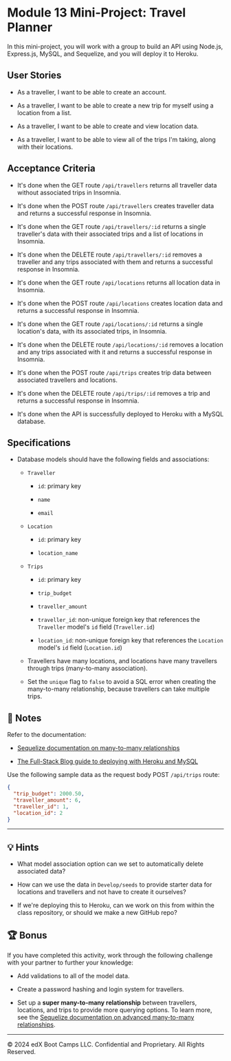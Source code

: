 # Module 13 Mini-Project: Travel Planner

In this mini-project, you will work with a group to build an API using Node.js, Express.js, MySQL, and Sequelize, and you will deploy it to Heroku.

## User Stories

* As a traveller, I want to be able to create an account.

* As a traveller, I want to be able to create a new trip for myself using a location from a list.

* As a traveller, I want to be able to create and view location data.

* As a traveller, I want to be able to view all of the trips I'm taking, along with their locations.

## Acceptance Criteria

* It's done when the GET route `/api/travellers` returns all traveller data without associated trips in Insomnia.

* It's done when the POST route `/api/travellers` creates traveller data and returns a successful response in Insomnia.

* It's done when the GET route `/api/travellers/:id` returns a single traveller's data with their associated trips and a list of locations in Insomnia. 

* It's done when the DELETE route `/api/travellers/:id` removes a traveller and any trips associated with them and returns a successful response in Insomnia.

* It's done when the GET route `/api/locations` returns all location data in Insomnia.

* It's done when the POST route `/api/locations` creates location data and returns a successful response in Insomnia.

* It's done when the GET route `/api/locations/:id` returns a single location's data, with its associated trips, in Insomnia. 

* It's done when the DELETE route `/api/locations/:id` removes a location and any trips associated with it and returns a successful response in Insomnia.

* It's done when the POST route `/api/trips` creates trip data between associated travellers and locations.

* It's done when the DELETE route `/api/trips/:id` removes a trip and returns a successful response in Insomnia.

* It's done when the API is successfully deployed to Heroku with a MySQL database.

## Specifications 

* Database models should have the following fields and associations:

  * `Traveller`

    * `id`: primary key

    * `name`
      
    * `email`

  * `Location`

    * `id`: primary key
    
    * `location_name`

  * `Trips`
      
    * `id`: primary key

    * `trip_budget` 
      
    * `traveller_amount`
      
    * `traveller_id`: non-unique foreign key that references the `Traveller` model's `id` field (`Traveller.id`)

    * `location_id`: non-unique foreign key that references the `Location` model's `id` field (`Location.id`)

  * Travellers have many locations, and locations have many travellers through trips (many-to-many association).

  * Set the `unique` flag to `false` to avoid a SQL error when creating the many-to-many relationship, because travellers can take multiple trips.

## 📝 Notes

Refer to the documentation: 

* [Sequelize documentation on many-to-many relationships](https://sequelize.org/master/manual/assocs.html#many-to-many-relationships)

* [The Full-Stack Blog guide to deploying with Heroku and MySQL](https://coding-boot-camp.github.io/full-stack/heroku/deploy-with-heroku-and-mysql)

Use the following sample data as the request body POST `/api/trips` route:

  ```json
  {
    "trip_budget": 2000.50,
    "traveller_amount": 6,
    "traveller_id": 1,
    "location_id": 2
  }
  ```

---

## 💡 Hints

* What model association option can we set to automatically delete associated data? 

* How can we use the data in `Develop/seeds` to provide starter data for locations and travellers and not have to create it ourselves? 

* If we're deploying this to Heroku, can we work on this from within the class repository, or should we make a new GitHub repo?

## 🏆 Bonus

If you have completed this activity, work through the following challenge with your partner to further your knowledge:

* Add validations to all of the model data.

* Create a password hashing and login system for travellers.

* Set up a **super many-to-many relationship** between travellers, locations, and trips to provide more querying options. To learn more, see the [Sequelize documentation on advanced many-to-many relationships](https://sequelize.org/master/manual/advanced-many-to-many.html).

---
© 2024 edX Boot Camps LLC. Confidential and Proprietary. All Rights Reserved.
